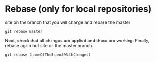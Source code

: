 # Rebase (only for local repositories)

site on the branch that you will change and rebase the master
```
git rebase master
```

Next, check that all changes are applied and those are working.
Finally, rebase again but site on the master branch.

```
git rebase (nameOfTheBranchWithChanges)
```
